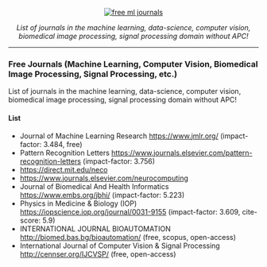 <p align="center">
  <a href="#"><img src="https://picsum.photos/300/200?blur=2&random=1" alt="free ml journals"></a>
</p>
<p align="center">
    <em>List of journals in the machine learning, data-science, computer vision, biomedical image processing, signal processing domain without APC!</em>
</p>


---
### Free Journals (Machine Learning, Computer Vision, Biomedical Image Processing, Signal Processing, etc.)

List of journals in the machine learning, data-science, computer vision, biomedical image processing, signal processing domain without APC!

#### List
* Journal of Machine Learning Research https://www.jmlr.org/ (impact-factor: 3.484, free)
* Pattern Recognition Letters https://www.journals.elsevier.com/pattern-recognition-letters (impact-factor: 3.756)
* https://direct.mit.edu/neco
* https://www.journals.elsevier.com/neurocomputing
* Journal of Biomedical And Health Informatics https://www.embs.org/jbhi/ (impact-factor: 5.223)
* Physics in Medicine & Biology (IOP) https://iopscience.iop.org/journal/0031-9155 (impact-factor: 3.609, cite-score: 5.9)
* INTERNATIONAL JOURNAL BIOAUTOMATION http://biomed.bas.bg/bioautomation/ (free, scopus, open-access)
* International Journal of Computer Vision & Signal Processing http://cennser.org/IJCVSP/ (free, open-access)


